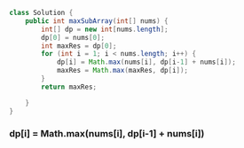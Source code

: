 ```java
class Solution {
    public int maxSubArray(int[] nums) {
        int[] dp = new int[nums.length];
        dp[0] = nums[0];
        int maxRes = dp[0];
        for (int i = 1; i < nums.length; i++) {
            dp[i] = Math.max(nums[i], dp[i-1] + nums[i]);
            maxRes = Math.max(maxRes, dp[i]);
        }
        return maxRes;

    }
}
```

### dp[i] = Math.max(nums[i], dp[i-1] + nums[i]) 